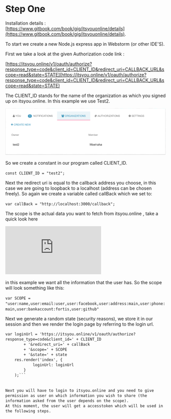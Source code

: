 # Step One

Installation details : [https://www.gitbook.com/book/gig/itsyouonline/details](https://www.gitbook.com/book/gig/itsyouonline/details).

To start we create a new Node.js express app in Webstorm (or other IDE'S).

First we take a look at the given Authorization code link : 

[https://itsyou.online/v1/oauth/authorize?response_type=code&client_id=CLIENT_ID&redirect_uri=CALLBACK_URL&scope=read&state=STATE](https://itsyou.online/v1/oauth/authorize?response_type=code&client_id=CLIENT_ID&redirect_uri=CALLBACK_URL&scope=read&state=STATE)

The CLIENT_ID stands for the name of the organization as which you signed up on itsyou.online.
In this example we use Test2.

![](https://github.com/0-complexity/itsyouonline-reference-implementation/blob/master/img/1.png)

So we create a constant in our program called CLIENT_ID.

```const CLIENT_ID = "test2";```

Next the redirect uri is equal to the callback address you choose, in this case we are going to loopback to a localhost (address can be chosen freely).
So again we create a variable called callBack which we set to: 

```var callBack = "http://localhost:3000/callback";```

The scope is the actual data you want to fetch from itsyou.online , take a quick look here

![](https://gig.gitbooks.io/itsyouonline/content/oauth2/scopes.html)

in this example we want all the information that the user has.
So the scope will look something like this:

```var SCOPE = "user:name,user:email:user,user:facebook,user:address:main,user:phone:main,user:bankaccount:fortis,user:github"```

Next we generate a random state (security reasons), we store it in our session and then we render the login page by referring to the login url.
```
var loginUrl = 'https://itsyou.online/v1/oauth/authorize?response_type=code&client_id=' + CLIENT_ID
        + '&redirect_uri=' + callBack
        + '&scope=' + SCOPE
        + '&state=' + state
    res.render('index', {
            loginUrl: loginUrl
        }
    );```
    
    
Next you will have to login to itsyou.online and you need to give permission as user on which information you wish to share (the information asked from the user depends on the scope).
At this moment, the user will get a accesstoken which will be used in the following steps.

